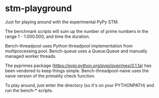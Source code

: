 stm-playground
==============

Just for playing around with the experimental PyPy STM.

The benchmark scripts will sum up the number of prime numbers in the range 1 - 1.000.000, and time the duration.

Bench-threadpool uses Python threadpool implementation from multiprocessing.pool. Bench-queue uses a Queue.Queue and manually managed worker threads.

The pyprimes package (https://pypi.python.org/pypi/pyprimes/0.1.1a) has been vendored to keep things simple. Bench-threadpool-naive uses the naive version of the primality check function.

To play around, just enter the directory (so it's on your PYTHONPATH) and run the bench-* scripts.
